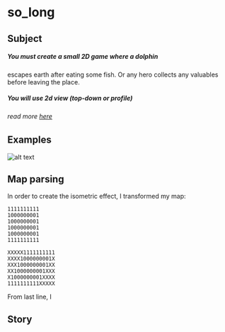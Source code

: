 # so_long
## Subject
##### You must create a small 2D game where a dolphin
escapes earth after eating some fish. Or any hero
collects any valuables before leaving the place.
##### You will use 2d view (top-down or profile)
###### read more [here](https://cdn.intra.42.fr/pdf/pdf/34601/en.subject.pdf)

## Examples
![alt text](https://github.com/ethan0905/so_long-new-version/blob/master/textures/subject.png?raw=true)

## Map parsing
In order to create the isometric effect, I transformed my map:
```
1111111111
1000000001
1000000001
1000000001
1000000001
1111111111
```

```
XXXXX1111111111
XXXX1000000001X
XXX1000000001XX
XX1000000001XXX
X1000000001XXXX
1111111111XXXXX
```
From last line, I

## Story
